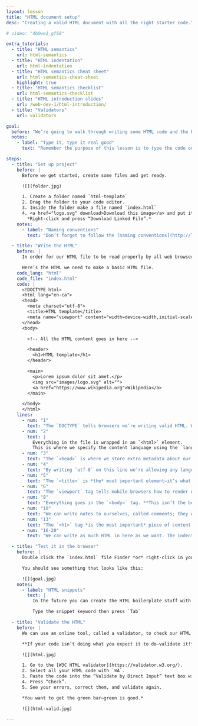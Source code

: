 ```yaml
---
layout: lesson
title: "HTML document setup"
desc: "Creating a valid HTML document with all the right starter code."

# video: "4bOwe1_gfS8"

extra_tutorials:
  - title: "HTML semantics"
    url: html-semantics
  - title: "HTML indentation"
    url: html-indentation
  - title: "HTML semantics cheat sheet"
    url: html-semantics-cheat-sheet
    highlight: true
  - title: "HTML semantics checklist"
    url: html-semantics-checklist
  - title: "HTML introduction slides"
    url: /web-dev-1/html-introduction/
  - title: "Validators"
    url: validators

goal:
  before: "We’re going to walk through writing some HTML code and the bits that are necessary for a valid document."
  notes:
    - label: "Type it, type it real good"
      text: "Remember the purpose of this lesson is to type the code out yourself—build up that muscle memory in your fingers!"

steps:
  - title: "Set up project"
    before: |
      Before we get started, create some files and get ready.

      ![](folder.jpg)

      1. Create a folder named `html-template`
      2. Drag the folder to your code editor.
      3. Inside the folder make a file named `index.html`
      4. <a href="logo.svg" download>Download this image</a> and put it in an `images` folder.
        *Right-click and press “Download Linked File”.*
    notes:
      - label: "Naming conventions"
        text: "Don’t forget to follow the [naming conventions](http://learn-the-web.algonquindesign.ca/topics/naming-paths-cheat-sheet/#naming-conventions)."

  - title: "Write the HTML"
    before: |
      In order for our HTML file to be read properly by all web browsers we need a bunch of specific elements in our code.

      Here’s the HTML we need to make a basic HTML file.
    code_lang: "html"
    code_file: "index.html"
    code: |
      <!DOCTYPE html>
      <html lang="en-ca">
      <head>
        <meta charset="utf-8">
        <title>HTML template</title>
        <meta name="viewport" content="width=device-width,initial-scale=1">
      </head>
      <body>

        <!-- All the HTML content goes in here -->

        <header>
          <h1>HTML template</h1>
        </header>

        <main>
          <p>Lorem ipsum dolor sit amet.</p>
          <img src="images/logo.svg" alt="">
          <a href="https://www.wikipedia.org">Wikipedia</a>
        </main>

      </body>
      </html>
    lines:
      - num: "1"
        text: "The `DOCTYPE` tells browsers we’re writing valid HTML. Without it browsers will render our sites like 1999."
      - num: "2"
        text: |
          Everything in the file is wrapped in an `<html>` element.
          This is where we specify the content language using the `lang=""` attribute.
      - num: "3"
        text: "The `<head>` is where we store extra metadata about our HTML file; stuff that isn’t rendered in the browser’s viewport."
      - num: "4"
        text: "By writing `utf-8` on this line we’re allowing any language to be written in our file. Allows accented characters, non-English characters, Klingon, etc."
      - num: "5"
        text: "The `<title>` is *the* most important element—it’s what’s shown in search results and in the browser tab."
      - num: "6"
        text: "The `viewport` tag tells mobile browsers how to render our website—we’ll discuss this more later."
      - num: "8"
        text: "Everything goes in the `<body>` tag. **This isn’t the body of the content it’s the body of the HTML file.**"
      - num: "10"
        text: "We can write notes to ourselves, called comments; they won’t be shown on the screen."
      - num: "13"
        text: "The `<h1>` tag *is the most important* piece of content on the page—every single HTML file needs one."
      - num: "16-20"
        text: "We can write as much HTML in here as we want. The indentation is there to help us understand our code, but the browser doesn’t really care."

  - title: "Test it in the browser"
    before: |
      Double click the `index.html` file Finder *or* right-click in your code editor and press “Open in browser”.

      You should see something that looks like this:

      ![](goal.jpg)
    notes:
      - label: "HTML snippets"
        text: |
          In the future you can create the HTML boilerplate stuff with a few snippets: `html5` and `viewport`

          Type the snippet keyword then press `Tab`

  - title: "Validate the HTML"
    before: |
      We can use an online tool, called a validator, to check our HTML for bugs like unclosed tags, missing, code, etc.

      **If your code isn’t doing what you expect it to do—validate it!**

      ![](html.jpg)

      1. Go to the [W3C HTML validator](https://validator.w3.org/).
      2. Select all your HTML code with `⌘A`.
      3. Paste the code into the “Validate by Direct Input” text box with `⌘V`.
      4. Press “Check”.
      5. See your errors, correct them, and validate again.

      *You want to get the green bar—green is good.*

      ![](html-valid.jpg)

---
```

